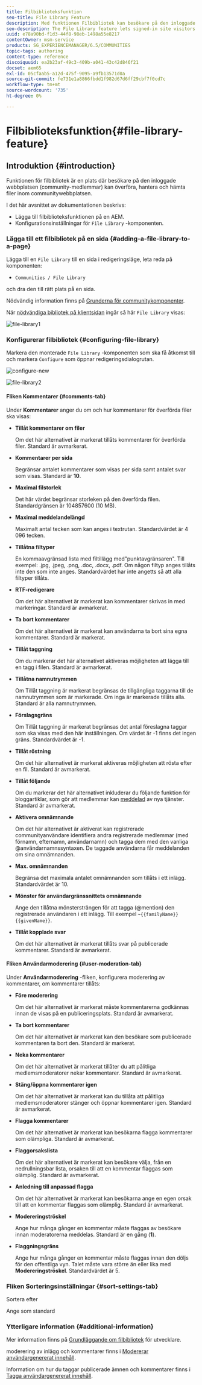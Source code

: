 ```yaml
---
title: Filbiblioteksfunktion
seo-title: File Library Feature
description: Med funktionen Filbibliotek kan besökare på den inloggade webbplatsen överföra, hantera och hämta filer
seo-description: The File Library feature lets signed-in site visitors upload, manage, and download files
uuid: e78a90bd-f1d3-44f8-98eb-1498a55e8217
contentOwner: msm-service
products: SG_EXPERIENCEMANAGER/6.5/COMMUNITIES
topic-tags: authoring
content-type: reference
discoiquuid: ea2b23af-49c3-409b-a041-43c42d846f21
docset: aem65
exl-id: 05cfaab5-a12d-475f-9095-a9fb13571d0a
source-git-commit: fe731e1a8866fbdd1f982d67d6ff29cbf7f0cd7c
workflow-type: tm+mt
source-wordcount: '735'
ht-degree: 0%

---
```


# Filbiblioteksfunktion{#file-library-feature}

## Introduktion {#introduction}

Funktionen för filbibliotek är en plats där besökare på den inloggade webbplatsen (community-medlemmar) kan överföra, hantera och hämta filer inom communitywebbplatsen.

I det här avsnittet av dokumentationen beskrivs:

* Lägga till filbiblioteksfunktionen på en AEM.
* Konfigurationsinställningar för `File Library` -komponenten.

### Lägga till ett filbibliotek på en sida {#adding-a-file-library-to-a-page}

Lägga till en `File Library` till en sida i redigeringsläge, leta reda på komponenten:

* `Communities / File Library`

och dra den till rätt plats på en sida.

Nödvändig information finns på [Grunderna för communitykomponenter](/help/communities/basics.md).

När [nödvändiga bibliotek på klientsidan](/help/communities/essentials-file-library.md#essentials-for-client-side) ingår så här `File Library` visas:

![file-library1](assets/file-library1.png)

### Konfigurerar filbibliotek {#configuring-file-library}

Markera den monterade `File Library` -komponenten som ska få åtkomst till och markera `Configure` som öppnar redigeringsdialogrutan.

![configure-new](assets/configure-new.png)

![file-library2](assets/file-library2.png)

#### Fliken Kommentarer {#comments-tab}

Under **Kommentarer** anger du om och hur kommentarer för överförda filer ska visas:

* **Tillåt kommentarer om filer**

  Om det här alternativet är markerat tillåts kommentarer för överförda filer. Standard är avmarkerat.

* **Kommentarer per sida**

  Begränsar antalet kommentarer som visas per sida samt antalet svar som visas. Standard är **10**.

* **Maximal filstorlek**

  Det här värdet begränsar storleken på den överförda filen. Standardgränsen är 104857600 (10 MB).

* **Maximal meddelandelängd**

  Maximalt antal tecken som kan anges i textrutan. Standardvärdet är 4 096 tecken.

* **Tillåtna filtyper**

  En kommaavgränsad lista med filtillägg med&quot;punktavgränsaren&quot;. Till exempel: .jpg, .jpeg, .png, .doc, .docx, .pdf. Om någon filtyp anges tillåts inte den som inte anges. Standardvärdet har inte angetts så att alla filtyper tillåts.

* **RTF-redigerare**

  Om det här alternativet är markerat kan kommentarer skrivas in med markeringar. Standard är avmarkerat.

* **Ta bort kommentarer**

  Om det här alternativet är markerat kan användarna ta bort sina egna kommentarer. Standard är markerat.

* **Tillåt taggning**

  Om du markerar det här alternativet aktiveras möjligheten att lägga till en tagg i filen. Standard är avmarkerat.

* **Tillåtna namnutrymmen**

  Om Tillåt taggning är markerat begränsas de tillgängliga taggarna till de namnutrymmen som är markerade. Om inga är markerade tillåts alla. Standard är alla namnutrymmen.

* **Förslagsgräns**

  Om Tillåt taggning är markerat begränsas det antal föreslagna taggar som ska visas med den här inställningen. Om värdet är -1 finns det ingen gräns. Standardvärdet är -1.

* **Tillåt röstning**

  Om det här alternativet är markerat aktiveras möjligheten att rösta efter en fil. Standard är avmarkerat.

* **Tillåt följande**

  Om du markerar det här alternativet inkluderar du följande funktion för bloggartiklar, som gör att medlemmar kan [meddelad](/help/communities/notifications.md) av nya tjänster. Standard är avmarkerat.

* **Aktivera omnämnande**

  Om det här alternativet är aktiverat kan registrerade communityanvändare identifiera andra registrerade medlemmar (med förnamn, efternamn, användarnamn) och tagga dem med den vanliga @användarnamnssyntaxen. De taggade användarna får meddelanden om sina omnämnanden.

* **Max. omnämnanden**

  Begränsa det maximala antalet omnämnanden som tillåts i ett inlägg. Standardvärdet är 10.

* **Mönster för användargränssnittets omnämnande**

  Ange den tillåtna mönstersträngen för att tagga (@mention) den registrerade användaren i ett inlägg. Till exempel `~{{familyName}}{{givenName}}`.

* **Tillåt kopplade svar**

  Om det här alternativet är markerat tillåts svar på publicerade kommentarer. Standard är avmarkerat.

#### Fliken Användarmoderering {#user-moderation-tab}

Under **Användarmoderering** -fliken, konfigurera moderering av kommentarer, om kommentarer tillåts:

* **Före moderering**

  Om det här alternativet är markerat måste kommentarerna godkännas innan de visas på en publiceringsplats. Standard är avmarkerat.

* **Ta bort kommentarer**

  Om det här alternativet är markerat kan den besökare som publicerade kommentaren ta bort den. Standard är markerat.

* **Neka kommentarer**

  Om det här alternativet är markerat tillåter du att pålitliga medlemsmoderatorer nekar kommentarer. Standard är avmarkerat.

* **Stäng/öppna kommentarer igen**

  Om det här alternativet är markerat kan du tillåta att pålitliga medlemsmoderatorer stänger och öppnar kommentarer igen. Standard är avmarkerat.

* **Flagga kommentarer**

  Om det här alternativet är markerat kan besökarna flagga kommentarer som olämpliga. Standard är avmarkerat.

* **Flaggorsakslista**

  Om det här alternativet är markerat kan besökare välja, från en nedrullningsbar lista, orsaken till att en kommentar flaggas som olämplig. Standard är avmarkerat.

* **Anledning till anpassad flagga**

  Om det här alternativet är markerat kan besökarna ange en egen orsak till att en kommentar flaggas som olämplig. Standard är avmarkerat.

* **Modereringströskel**

  Ange hur många gånger en kommentar måste flaggas av besökare innan moderatorerna meddelas. Standard är en gång (**1**).

* **Flaggningsgräns**

  Ange hur många gånger en kommentar måste flaggas innan den döljs för den offentliga vyn. Talet måste vara större än eller lika med **Modereringströskel**. Standardvärdet är 5.

### Fliken Sorteringsinställningar {#sort-settings-tab}

Sortera efter

Ange som standard

### Ytterligare information {#additional-information}

Mer information finns på [Grundläggande om filbibliotek](/help/communities/essentials-file-library.md) för utvecklare.

moderering av inlägg och kommentarer finns i [Modererar användargenererat innehåll](/help/communities/moderate-ugc.md).

Information om hur du taggar publicerade ämnen och kommentarer finns i [Tagga användargenererat innehåll](/help/communities/tag-ugc.md).
